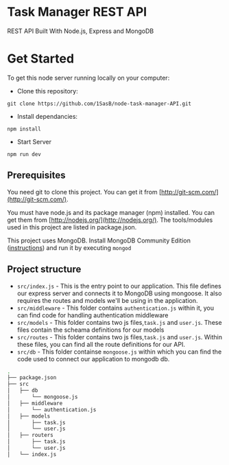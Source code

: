# Task Manager REST API
REST API Built With Node.js, Express and MongoDB

# Get Started
To get this node server running locally on your computer:
* Clone this repository:
```
git clone https://github.com/1SasB/node-task-manager-API.git
```
* Install dependancies:
```
npm install
```
* Start Server
```
npm run dev
```
## Prerequisites
You need git to clone this project. You can get it from [http://git-scm.com/](http://git-scm.com/).

You must have node.js and its package manager (npm) installed. 
You can get them from [http://nodejs.org/](http://nodejs.org/). The tools/modules used in this project are listed in package.json.

This project uses MongoDB. Install MongoDB Community Edition ([instructions](https://docs.mongodb.com/manual/installation/#tutorials)) and run it by executing `mongod`

## Project structure
- `src/index.js` - This is the entry point to our application. This file defines our express server and connects it to MongoDB using mongoose. It also requires the routes and models we'll be using in the application.
- `src/middleware` - This folder contains `authentication.js` within it, you can find code for handling authentication middleware 
- `src/models` - This folder contains two js files,`task.js` and `user.js`. These files contain the scheama definitions for our models
- `src/routes` - This folder contains two js files,`task.js` and `user.js`. Within these files, you can find all the route definitions for our API.
- `src/db` - This folder containse `mongoose.js` within which you can find the code used to connect our application to mongodb db.
```sh
.
├── package.json
├── src
│   ├── db
│       └── mongoose.js
│   ├── middleware
│       └── authentication.js
│   ├── models
│       ├── task.js
│       └── user.js
│   ├── routers
│       ├── task.js
│       └── user.js
│   └── index.js

```
